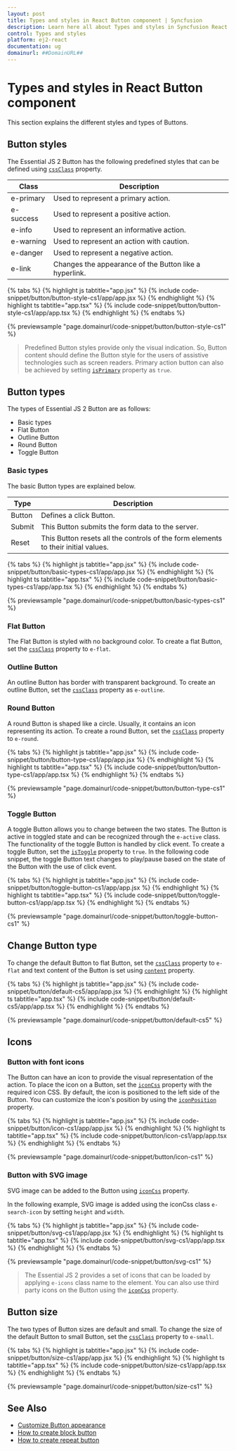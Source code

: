 ```yaml
---
layout: post
title: Types and styles in React Button component | Syncfusion
description: Learn here all about Types and styles in Syncfusion React Button component of Syncfusion Essential JS 2 and more.
control: Types and styles 
platform: ej2-react
documentation: ug
domainurl: ##DomainURL##
---
```


# Types and styles in React Button component

This section explains the different styles and types of Buttons.

## Button styles

The Essential JS 2 Button has the following predefined styles that can be defined using [`cssClass`](https://ej2.syncfusion.com/react/documentation/api/button/#cssclass) property.

| Class | Description |
| -------- | -------- |
| e-primary | Used to represent a primary action. |
| e-success | Used to represent a positive action. |
| e-info |  Used to represent an informative action. |
| e-warning | Used to represent an action with caution. |
| e-danger | Used to represent a negative action. |
| e-link |  Changes the appearance of the Button like a hyperlink. |

{% tabs %}
{% highlight js tabtitle="app.jsx" %}
{% include code-snippet/button/button-style-cs1/app/app.jsx %}
{% endhighlight %}
{% highlight ts tabtitle="app.tsx" %}
{% include code-snippet/button/button-style-cs1/app/app.tsx %}
{% endhighlight %}
{% endtabs %}

 {% previewsample "page.domainurl/code-snippet/button/button-style-cs1" %}

> Predefined Button styles provide only the visual indication. So, Button content should define the Button style for the users of assistive technologies such as screen readers.
> Primary action button can also be achieved by setting [`isPrimary`](https://ej2.syncfusion.com/react/documentation/api/button/#isprimary) property as `true`.

## Button types

The types of Essential JS 2 Button are as follows:

* Basic types
* Flat Button
* Outline Button
* Round Button
* Toggle Button

### Basic types

The basic Button types are explained below.

| Type | Description |
| -------- | -------- |
| Button | Defines a click Button. |
| Submit | This Button submits the form data to the server. |
| Reset |  This Button resets all the controls of the form elements to their initial values. |

{% tabs %}
{% highlight js tabtitle="app.jsx" %}
{% include code-snippet/button/basic-types-cs1/app/app.jsx %}
{% endhighlight %}
{% highlight ts tabtitle="app.tsx" %}
{% include code-snippet/button/basic-types-cs1/app/app.tsx %}
{% endhighlight %}
{% endtabs %}

 {% previewsample "page.domainurl/code-snippet/button/basic-types-cs1" %}

### Flat Button

The Flat Button is styled with no background color. To create a flat Button, set the [`cssClass`](https://ej2.syncfusion.com/react/documentation/api/button/#cssclass) property to `e-flat`.

### Outline Button

An outline Button has border with transparent background. To create an outline Button, set the [`cssClass`](https://ej2.syncfusion.com/react/documentation/api/button/#cssclass) property as `e-outline`.

### Round Button

A round Button is shaped like a circle. Usually, it contains an icon representing its action. To create a round Button, set the [`cssClass`](https://ej2.syncfusion.com/react/documentation/api/button/#cssclass) property to `e-round`.

{% tabs %}
{% highlight js tabtitle="app.jsx" %}
{% include code-snippet/button/button-type-cs1/app/app.jsx %}
{% endhighlight %}
{% highlight ts tabtitle="app.tsx" %}
{% include code-snippet/button/button-type-cs1/app/app.tsx %}
{% endhighlight %}
{% endtabs %}

 {% previewsample "page.domainurl/code-snippet/button/button-type-cs1" %}

### Toggle Button

A toggle Button allows you to change between the two states. The Button is active in toggled state and can be recognized through the `e-active` class. The functionality of the toggle Button is handled by  click event. To create a toggle Button, set the [`isToggle`](https://ej2.syncfusion.com/react/documentation/api/button/#istoggle) property to `true`. In the following code snippet, the toggle Button text changes to play/pause based on the state of the Button with the use of click event.

{% tabs %}
{% highlight js tabtitle="app.jsx" %}
{% include code-snippet/button/toggle-button-cs1/app/app.jsx %}
{% endhighlight %}
{% highlight ts tabtitle="app.tsx" %}
{% include code-snippet/button/toggle-button-cs1/app/app.tsx %}
{% endhighlight %}
{% endtabs %}

 {% previewsample "page.domainurl/code-snippet/button/toggle-button-cs1" %}

## Change Button type

To change the default Button to flat Button, set the [`cssClass`](https://ej2.syncfusion.com/react/documentation/api/button/#cssclass) property to `e-flat` and text content of the Button is set using [`content`](https://ej2.syncfusion.com/react/documentation/api/button/#content) property.

{% tabs %}
{% highlight js tabtitle="app.jsx" %}
{% include code-snippet/button/default-cs5/app/app.jsx %}
{% endhighlight %}
{% highlight ts tabtitle="app.tsx" %}
{% include code-snippet/button/default-cs5/app/app.tsx %}
{% endhighlight %}
{% endtabs %}

 {% previewsample "page.domainurl/code-snippet/button/default-cs5" %}

## Icons

### Button with font icons

The Button can have an icon to provide the visual representation of the action. To place the icon on a Button, set the [`iconCss`](https://ej2.syncfusion.com/react/documentation/api/button/#iconcss) property with the required icon CSS. By default, the icon is positioned to the left side of the Button. You can customize the icon's position by
using the [`iconPosition`](https://ej2.syncfusion.com/react/documentation/api/button/#iconposition) property.

{% tabs %}
{% highlight js tabtitle="app.jsx" %}
{% include code-snippet/button/icon-cs1/app/app.jsx %}
{% endhighlight %}
{% highlight ts tabtitle="app.tsx" %}
{% include code-snippet/button/icon-cs1/app/app.tsx %}
{% endhighlight %}
{% endtabs %}

 {% previewsample "page.domainurl/code-snippet/button/icon-cs1" %}

### Button with SVG image

SVG image can be added to the Button using [`iconCss`](https://ej2.syncfusion.com/react/documentation/api/button/#iconcss) property.

In the following example, SVG image is added using the iconCss class `e-search-icon` by setting `height` and `width`.

{% tabs %}
{% highlight js tabtitle="app.jsx" %}
{% include code-snippet/button/svg-cs1/app/app.jsx %}
{% endhighlight %}
{% highlight ts tabtitle="app.tsx" %}
{% include code-snippet/button/svg-cs1/app/app.tsx %}
{% endhighlight %}
{% endtabs %}

 {% previewsample "page.domainurl/code-snippet/button/svg-cs1" %}

> The Essential JS 2 provides a set of icons that can be loaded by applying `e-icons` class name to the element. You can also use third party icons on the Button using the [`iconCss`](https://ej2.syncfusion.com/react/documentation/api/button/#iconcss) property.

## Button size

The two types of Button sizes are default and small. To change the size of the default Button to small Button, set the [`cssClass`](https://ej2.syncfusion.com/react/documentation/api/button/#cssclass) property to `e-small`.

{% tabs %}
{% highlight js tabtitle="app.jsx" %}
{% include code-snippet/button/size-cs1/app/app.jsx %}
{% endhighlight %}
{% highlight ts tabtitle="app.tsx" %}
{% include code-snippet/button/size-cs1/app/app.tsx %}
{% endhighlight %}
{% endtabs %}

 {% previewsample "page.domainurl/code-snippet/button/size-cs1" %}

## See Also

* [Customize Button appearance](./how-to/customize-button-appearance)
* [How to create block button](./how-to/create-a-block-button)
* [How to create repeat button](./how-to/repeat-button)